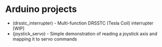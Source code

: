 # Arduino projects

* (drsstc_interrupter) - Multi-function DRSSTC (Tesla Coil) interrupter [WIP]
* (joystick_servo) - Simple demonstration of reading a joystick axis and mapping it to servo commands

